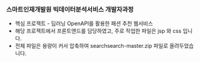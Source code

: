 ### 스마트인재개발원 빅데이터분석서비스 개발자과정
- 핵심 프로젝트 - 딥러닝 OpenAPI를 활용한 패션 추천 웹서비스
- 해당 프로젝트에서 프론트엔드를 담당하였고, 주로 작업한 파일은 jsp 와 css 입니다.
- 전체 파일은 용량이 커서 압축하여 searchsearch-master.zip 파일로 올려두었습니다.
